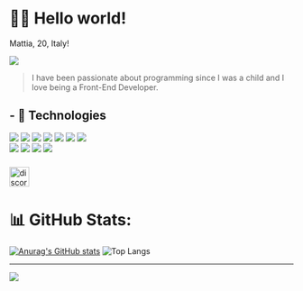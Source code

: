 <h1>🙋‍♂️ Hello world!</h1>

Mattia, 20, Italy!

[![](https://visitcount.itsvg.in/api?id=MattiaDev2&label=Profile%20Views&color=0&icon=0&pretty=true)](https://visitcount.itsvg.in)

> I have been passionate about programming since I was a child and I love being a Front-End Developer.

## - 🧠 Technologies
[![](https://skillicons.dev/icons?i=html)](https://mattiawebsite.it)
[![](https://skillicons.dev/icons?i=css)](https://mattiawebsite.it)
[![](https://skillicons.dev/icons?i=js)](https://mattiawebsite.it)
[![](https://skillicons.dev/icons?i=c)](https://mattiawebsite.it)
[![](https://skillicons.dev/icons?i=cs)](https://mattiawebsite.it)
[![](https://skillicons.dev/icons?i=lua)](https://mattiawebsite.it)
[![](https://skillicons.dev/icons?i=nodejs)](https://mattiawebsite.it)
<br>
[![](https://skillicons.dev/icons?i=bootstrap)](https://mattiawebsite.it)
[![](https://skillicons.dev/icons?i=tailwind)](https://mattiawebsite.it)
[![](https://skillicons.dev/icons?i=vscode)](https://mattiawebsite.it)
[![](https://skillicons.dev/icons?i=visualstudio)](https://mattiawebsite.it)


###
<a href="https://discord.gg/vFVgKu89kq" target="_blank">
  <img src="https://img.shields.io/static/v1?message=Discord&logo=discord&label=&color=7289DA&logoColor=white&labelColor=&style=for-the-badge" height="35" alt="discord logo"  />
</a>


###


###

# 📊 GitHub Stats:
[![Anurag's GitHub stats](https://github-readme-stats.vercel.app/api?username=MattiaDev2)](https://github.com/MattiaDev2/github-readme-stats)
![Top Langs](https://github-readme-stats.vercel.app/api/top-langs/?username=MattiaDev2&langs_count=8)<br/>


---
[![](https://visitcount.itsvg.in/api?id=MattiaDev2&label=Profile%20Views&color=0&icon=0&pretty=true)](https://visitcount.itsvg.in)

<!-- Proudly created with GPRM ( https://gprm.itsvg.in ) -->

